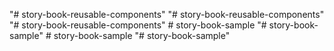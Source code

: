 "# story-book-reusable-components" 
"# story-book-reusable-components" 
"# story-book-reusable-components" 
#   s t o r y - b o o k - s a m p l e  
 "# story-book-sample" 
#   s t o r y - b o o k - s a m p l e  
 "# story-book-sample" 
